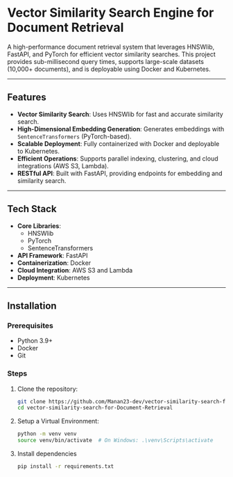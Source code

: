 # Vector Similarity Search Engine for Document Retrieval
A high-performance document retrieval system that leverages HNSWlib, FastAPI, and PyTorch for efficient vector similarity searches. This project provides sub-millisecond query times, supports large-scale datasets (10,000+ documents), and is deployable using Docker and Kubernetes.

---

## Features
- **Vector Similarity Search**: Uses HNSWlib for fast and accurate similarity search.
- **High-Dimensional Embedding Generation**: Generates embeddings with `SentenceTransformers` (PyTorch-based).
- **Scalable Deployment**: Fully containerized with Docker and deployable to Kubernetes.
- **Efficient Operations**: Supports parallel indexing, clustering, and cloud integrations (AWS S3, Lambda).
- **RESTful API**: Built with FastAPI, providing endpoints for embedding and similarity search.

---

## Tech Stack
- **Core Libraries**: 
  - HNSWlib
  - PyTorch
  - SentenceTransformers
- **API Framework**: FastAPI
- **Containerization**: Docker
- **Cloud Integration**: AWS S3 and Lambda
- **Deployment**: Kubernetes

---

## Installation

### Prerequisites
- Python 3.9+
- Docker
- Git

### Steps
1. Clone the repository:
   ```bash
   git clone https://github.com/Manan23-dev/vector-similarity-search-for-Document-Retrieval.git
   cd vector-similarity-search-for-Document-Retrieval

2. Setup a Virtual Environment:
   ```bash
   python -m venv venv
   source venv/bin/activate  # On Windows: .\venv\Scripts\activate
3. Install dependencies
    ```bash
    pip install -r requirements.txt




 
